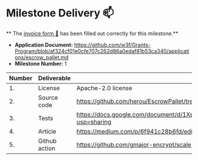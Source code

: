# Milestone Delivery :mailbox:

**
The [invoice form :pencil:](https://docs.google.com/forms/d/e/1FAIpQLSfmNYaoCgrxyhzgoKQ0ynQvnNRoTmgApz9NrMp-hd8mhIiO0A/viewform)
has been filled out correctly for this milestone.**

* **Application Document:** https://github.com/w3f/Grants-Program/blob/af324cf01e0cfe707c262d86a0edaf81b53ca340/applications/escrow_pallet.md
* **Milestone Number:** 1

| Number | Deliverable   | Link                                                                                 							         | Notes |
|--------|---------------|------------------------------------------------------------------------------------------------------|-------|
| 1.     | License       | Apache-2.0 license                                                                  							          |Apache |
| 2.     | Source code   | https://github.com/herou/EscrowPallet/tree/eljo-prifti/escrow                       							          |       |
| 3.     | Tests         | https://docs.google.com/document/d/1XpxfrG6Qd9AHJ7OUVv3L3D6ZcEyizGh68w7yZxN3p_A/edit?usp=sharing     |       |
| 4.     | Article       | https://medium.com/p/6f941c28b6fd/edit                                                               |        |
| 5.     | Github action | https://github.com/gmajor-encrypt/scale-codec-comparator/tree/main/.github/workflows 							         |       |

